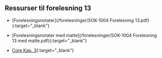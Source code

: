 ## Ressurser til forelesning 13

- [Forelesningsnotater](/forelesninger/SOK-1004 Forelesning 13.pdf){:target="_blank"}

- [Forelesningsnotater med matte](/forelesninger/SOK-1004 Forelesning 13 med matte.pdf){:target="_blank"}


- [Core Kap. 3](https://www.core-econ.org/the-economy/book/text/03.html){:target="_blank"}
